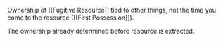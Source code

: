 Ownership of [[Fugitive Resource]] tied to other things, not the time you come to the resource ([[First Possession]]).

The ownership already determined before resource is extracted.